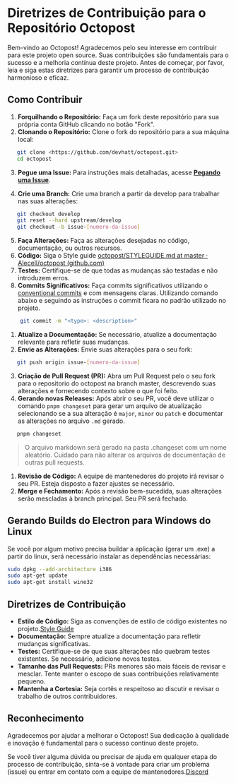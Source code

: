 # Diretrizes de Contribuição para o Repositório Octopost

Bem-vindo ao Octopost! Agradecemos pelo seu interesse em contribuir para este projeto open source. Suas contribuições são fundamentais para o sucesso e a melhoria contínua deste projeto. Antes de começar, por favor, leia e siga estas diretrizes para garantir um processo de contribuição harmonioso e eficaz.

## Como Contribuir

1. **Forquilhando o Repositório:** Faça um fork deste repositório para sua própria conta GitHub clicando no botão "Fork".
2. **Clonando o Repositório:** Clone o fork do repositório para a sua máquina local:

```bash
   git clone <https://github.com/devhatt/octopost.git>
   cd octopost
```

3. **Pegue uma Issue:** Para instruções mais detalhadas, acesse **[Pegando uma Issue](https://github.com/Alecell/octopost/blob/master/FLOWISSUE.md/)**.

4. **Crie uma Branch:** Crie uma branch a partir da develop para trabalhar nas suas alterações:

```bash
   git checkout develop
   git reset --hard upstream/develop
   git checkout -b issue-[numero-da-issue]
```

5. **Faça Alterações:** Faça as alterações desejadas no código, documentação, ou outros recursos.
6. **Código:** Siga o Style guide [octopost/STYLEGUIDE.md at master · Alecell/octopost (github.com)](https://github.com/Alecell/octopost/blob/master/STYLEGUIDE.md)
7. **Testes:** Certifique-se de que todas as mudanças são testadas e não introduzem erros.
8. **Commits Significativos:** Faça commits significativos utilizando o [conventional commits](https://www.conventionalcommits.org/en/v1.0.0/) e com mensagens claras. Utilizando comando abaixo e seguindo as instruções o commit ficara no padrão utilizado no projeto.

```bash
    git commit -m "<type>: <description>"
```

1. **Atualize a Documentação:** Se necessário, atualize a documentação relevante para refletir suas mudanças.
2. **Envie as Alterações:** Envie suas alterações para o seu fork:

```bash
   git push origin issue-[numero-da-issue]
```

3. **Criação de Pull Request (PR):** Abra um Pull Request pelo o seu fork para o repositorio do octopost na branch master, descrevendo suas alterações e fornecendo contexto sobre o que foi feito.
4. **Gerando novas Releases:** Após abrir o seu PR, você deve utilizar o comando `pnpm changeset` para gerar um arquivo de atualização selecionando se a sua alteração é `major`, `minor` ou `patch` e documentar as alterações no arquivo `.md` gerado.

```bash
   pnpm changeset
```

> O arquivo markdown será gerado na pasta .changeset com um nome aleatório. Cuidado para não alterar os arquivos de documentação de outras pull requests.

1. **Revisão de Código:** A equipe de mantenedores do projeto irá revisar o seu PR. Esteja disposto a fazer ajustes se necessário.
2. **Merge e Fechamento:** Após a revisão bem-sucedida, suas alterações serão mescladas à branch principal. Seu PR será fechado.

## Gerando Builds do Electron para Windows do Linux

Se você por algum motivo precisa buildar a aplicação (gerar um .exe) a partir do linux, será necessário instalar as dependências necessárias:

```bash
sudo dpkg --add-architecture i386
sudo apt-get update
sudo apt-get install wine32
```

## Diretrizes de Contribuição

- **Estilo de Código:** Siga as convenções de estilo de código existentes no projeto.[Style Guide](https://github.com/Alecell/octopost/blob/master/STYLEGUIDE.md)
- **Documentação:** Sempre atualize a documentação para refletir mudanças significativas.
- **Testes:** Certifique-se de que suas alterações não quebram testes existentes. Se necessário, adicione novos testes.
- **Tamanho das Pull Requests:** PRs menores são mais fáceis de revisar e mesclar. Tente manter o escopo de suas contribuições relativamente pequeno.
- **Mantenha a Cortesia:** Seja cortês e respeitoso ao discutir e revisar o trabalho de outros contribuidores.

## Reconhecimento

Agradecemos por ajudar a melhorar o Octopost! Sua dedicação à qualidade e inovação é fundamental para o sucesso contínuo deste projeto.

Se você tiver alguma dúvida ou precisar de ajuda em qualquer etapa do processo de contribuição, sinta-se à vontade para criar um problema (issue) ou entrar em contato com a equipe de mantenedores.[Discord](discord.gg/fhutDfuDa9)
